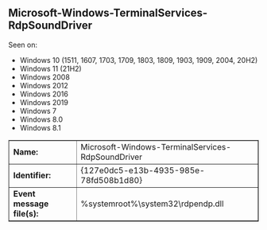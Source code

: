 ## Microsoft-Windows-TerminalServices-RdpSoundDriver

Seen on:
* Windows 10 (1511, 1607, 1703, 1709, 1803, 1809, 1903, 1909, 2004, 20H2)
* Windows 11 (21H2)
* Windows 2008
* Windows 2012
* Windows 2016
* Windows 2019
* Windows 7
* Windows 8.0
* Windows 8.1

<table border="1" class="docutils">
  <tbody>
    <tr>
      <td><b>Name:</b></td>
      <td>Microsoft-Windows-TerminalServices-RdpSoundDriver</td>
    </tr>
    <tr>
      <td><b>Identifier:</b></td>
      <td>{127e0dc5-e13b-4935-985e-78fd508b1d80}</td>
    </tr>
    <tr>
      <td><b>Event message file(s):</b></td>
      <td>%systemroot%\system32\rdpendp.dll</td>
    </tr>
  </tbody>
</table>

&nbsp;

